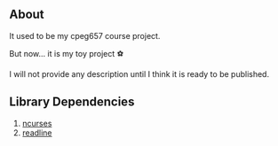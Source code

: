 ## About
It used to be my cpeg657 course project.

But now... it is my toy project :soccer:

I will not provide any description until I think it is ready to be published.

## Library Dependencies

1. [ncurses](http://ftp.gnu.org/pub/gnu/ncurses)
2. [readline](http://ftp.gnu.org/gnu/readline) 
